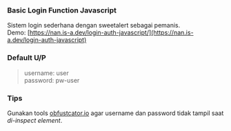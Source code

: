 ### Basic Login Function Javascript
Sistem login sederhana dengan sweetalert sebagai pemanis.  
Demo: [https://nan.is-a.dev/login-auth-javascript/](https://nan.is-a.dev/login-auth-javascript)
  
### Default U/P  
> username: user  
> password: pw-user
 
  
### Tips
Gunakan tools [obfustcator.io](https://obfuscator.io/) agar username dan password tidak tampil saat _di-inspect element_.

